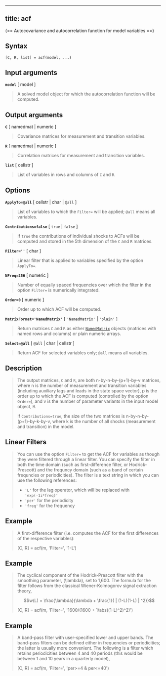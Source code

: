 
---
title: acf
---

{== Autocovariance and autocorrelation function for model variables ==}


## Syntax 

    [C, R, list] = acf(model, ...)


## Input arguments 

__`model`__ [ model ]
> 
> A solved model object for which the autocorrelation function will be
> computed.
> 


## Output arguments 


__`C`__ [ namedmat | numeric ]
> 
>Covariance matrices for measurement and transition variables.
>

__`R`__ [ namedmat | numeric ]
> 
>Correlation matrices for measurement and transition variables.
>

__`list`__ [ cellstr ]
>
>List of variables in rows and columns of `C` and `R`.
>

## Options 

__`ApplyTo=@all`__ [ cellstr | char | `@all` ]
>
>List of variables to which the `Filter=` will be applied; `@all` means
>all variables.
>

__`Contributions=false`__ [ `true` | `false` ]
>
>If `true` the contributions of individual shocks to ACFs will be computed
>and stored in the 5th dimension of the `C` and `R` matrices.
>

__`Filter=''`__ [ char ]
>
>Linear filter that is applied to variables specified by the option
>`ApplyTo=`.
>

__`NFreq=256`__ [ numeric ]
>
>Number of equally spaced frequencies over which the filter in the option
>`Filter=` is numerically integrated.
>


__`Order=0`__ [ numeric ]
>
>Order up to which ACF will be computed.
>

__`MatrixFormat='NamedMatrix'`__ [ `'NamedMatrix'` | `'plain'` ] 
>
>Return matrices `C` and `R` as either
>[`NamedMatrix`](../../data-management/namedmatrix-objects/README.md) objects
>(matrices with named rows and columns) or plain numeric arrays.
>

__`Select=@all`__ [ `@all` | char | cellstr ] 
>
>Return ACF for selected variables only; `@all` means all variables.
>

## Description 

>The output matrices, `C` and `R`, are both n-by-n-by-(p+1)-by-v matrices,
>where n is the number of measurement and transition variables (including
>auxiliary lags and leads in the state space vector), p is the order up to
>which the ACF is computed (controlled by the option `Order=`), and v is
>the number of parameter variants in the input model object, `M`.
>
>If `Contributions=true`, the size of the two matrices is
>n-by-n-by-(p+1)-by-k-by-v, where k is the number of all shocks
>(measurement and transition) in the model.
>
>
## Linear Filters
>
>
>You can use the option `Filter=` to get the ACF for variables as though
>they were filtered through a linear filter. You can specify the filter in
>both the time domain (such as first-difference filter, or
>Hodrick-Prescott) and the frequncy domain (such as a band of certain
>frequncies or periodicities). The filter is a text string in which you
>can use the following references:
>
>* `'L'` for the lag operator, which will be replaced with `'exp(-1i*freq)'`
>* `'per'` for the periodicity
>* `'freq'` for the frequency
>
>
## Example

>
>
>A first-difference filter (i.e. computes the ACF for the first
>differences of the respective variables):
>
>    [C, R] = acf(m, 'Filter=', '1-L')
>
>
## Example
>
>
>The cyclical component of the Hodrick-Prescott filter with the smoothing
>parameter, \(\lambda\), set to 1,600. The formula for the filter follows
>from the classical Wiener-Kolmogorov signal extraction theory, 
>
>$$w(L) = \frac{\lambda}{\lambda + \frac{1}{ | (1-L)(1-L) | ^2}}$$
>
>    [C, R] = acf(m, 'Filter=', '1600/(1600 + 1/abs((1-L)^2)^2)')
>
>
## Example
>
>
>A band-pass filter with user-specified lower and upper bands. The
>band-pass filters can be defined either in frequencies or periodicities;
>the latter is usually more convenient. The following is a filter which
>retains periodicities between 4 and 40 periods (this would be between 1
>and 10 years in a quarterly model), 
>
>    [C, R] = acf(m, 'Filter=', 'per>=4 & per<=40')
>
>
